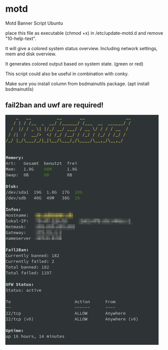 # motd
Motd Banner Script Ubuntu

place this file as executable (chmod +x) in /etc/update-motd.d
and remove "10-help-text".



It will give a colored system status overview.
Including network settings, mem and disk overview.

It generates colored output based on system state. (green or red)

This script could also be useful in combination with conky.

Make sure you install column from bsdmainutils package.
(apt install bsdmainutils)

## fail2ban and uwf are required! 




![alt text](https://github.com/schroeert/motd/blob/master/motd.png)

